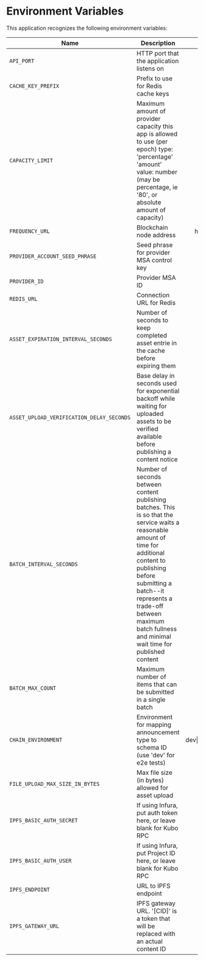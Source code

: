 # Environment Variables

This application recognizes the following environment variables:

| Name                                      | Description                                                                                                                                                                                                              |             Range/Type             |  Required?   | Default |
| ----------------------------------------- | ------------------------------------------------------------------------------------------------------------------------------------------------------------------------------------------------------------------------ | :--------------------------------: | :----------: | :-----: |
| `API_PORT`                                | HTTP port that the application listens on                                                                                                                                                                                |            1025 - 65535            |              |  3000   |
| `CACHE_KEY_PREFIX`                 | Prefix to use for Redis cache keys                                                                              |         string         |           | content-publishing-service: |
| `CAPACITY_LIMIT`                          | Maximum amount of provider capacity this app is allowed to use (per epoch) type: 'percentage' 'amount' value: number (may be percentage, ie '80', or absolute amount of capacity)                                        |  JSON [(example)](./env.template)  |      Y       |         |
| `FREQUENCY_URL`                           | Blockchain node address                                                                                                                                                                                                  |       http(s): or ws(s): URL       |      Y       |         |
| `PROVIDER_ACCOUNT_SEED_PHRASE`            | Seed phrase for provider MSA control key                                                                                                                                                                                 |               string               |      Y       |         |
| `PROVIDER_ID`                             | Provider MSA ID                                                                                                                                                                                                          |              integer               |      Y       |         |
| `REDIS_URL`                               | Connection URL for Redis                                                                                                                                                                                                 |                URL                 |      Y       |
|`ASSET_EXPIRATION_INTERVAL_SECONDS`|Number of seconds to keep completed asset entrie in the cache before expiring them|> 0|Y||
|`ASSET_UPLOAD_VERIFICATION_DELAY_SECONDS`|Base delay in seconds used for exponential backoff while waiting for uploaded assets to be verified available before publishing a content notice|>= 0|Y||
|`BATCH_INTERVAL_SECONDS`|Number of seconds between content publishing batches. This is so that the service waits a reasonable amount of time for additional content to publishing before submitting a batch--it represents a trade-off between maximum batch fullness and minimal wait time for published content|> 0|Y||
|`BATCH_MAX_COUNT`|Maximum number of items that can be submitted in a single batch|> 0|Y||
|`CHAIN_ENVIRONMENT`|Environment for mapping announcement type to schema ID (use 'dev' for e2e tests)|dev\|rococo\|testnet\|mainnet|Y||
|`FILE_UPLOAD_MAX_SIZE_IN_BYTES`|Max file size (in bytes) allowed for asset upload|> 0|Y||
|`IPFS_BASIC_AUTH_SECRET`|If using Infura, put auth token here, or leave blank for Kubo RPC|string|N|blank|
|`IPFS_BASIC_AUTH_USER`|If using Infura, put Project ID here, or leave blank for Kubo RPC|string|N|blank|
|`IPFS_ENDPOINT`|URL to IPFS endpoint|URL|Y||
|`IPFS_GATEWAY_URL`|IPFS gateway URL. '[CID]' is a token that will be replaced with an actual content ID|URL template|Y||
